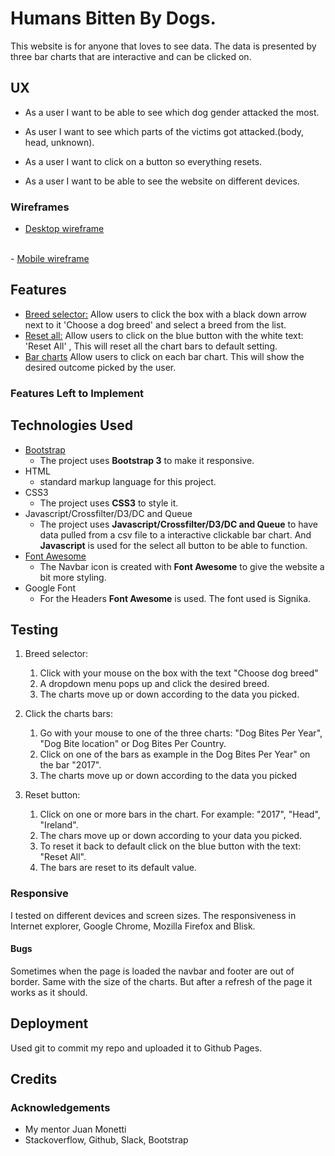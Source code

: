# Humans Bitten By Dogs.

This website is for anyone that loves to see data.
The data is presented by three bar charts that are interactive and can be clicked on.


## UX

- As a user I want to be able to see which dog gender attacked the most.

- As user I want to see which parts of the victims got attacked.(body, head, unknown).

- As a user I want to click on a button so everything resets.

- As a user I want to be able to see the website on different devices.

### Wireframes

 - <a href="https://imgur.com/8BjOyW4">Desktop wireframe</a>
 <br>
 - <a href="https://imgur.com/DxaZS0B">Mobile wireframe</a>
 
## Features

- <u>Breed selector:</u> Allow users to click the box with a black down arrow next to it 'Choose a dog breed' and select a breed from the list.
- <u>Reset all:</u> Allow users to click on the blue button with the white text: 'Reset All' , This will reset all the chart bars to default setting.
- <u>Bar charts</u> Allow users to click on each bar chart. This will show the desired outcome picked by the user.

### Features Left to Implement

## Technologies Used

- [Bootstrap](https://jquery.com) 
    - The project uses **Bootstrap 3** to make it responsive.
- HTML
    -  standard markup language for this project.
- CSS3
    - The project uses **CSS3** to style it.
- Javascript/Crossfilter/D3/DC and Queue
    - The project uses **Javascript/Crossfilter/D3/DC and Queue** to have data pulled from a csv file to a interactive clickable bar chart.
      And **Javascript** is used for the select all button to be able to function.
- [Font Awesome](https://fontawesome.com/)
    - The Navbar icon is created with **Font Awesome** to give the website a bit more styling.
- Google Font
    - For the Headers **Font Awesome** is used. The font used is Signika.

## Testing
1. Breed selector:
   1. Click with your mouse on the box with the text "Choose dog breed"
   2. A dropdown menu pops up and click the desired breed.
   3. The charts move up or down according to the data you picked.

2. Click the charts bars:
   1. Go with your mouse to one of the three charts: "Dog Bites Per Year", "Dog Bite location" or Dog Bites Per Country.
   2. Click on one of the bars as example in the Dog Bites Per Year" on the bar "2017".
   3. The charts move up or down according to the data you picked

3. Reset button:
   1. Click on one or more bars in the chart. For example: "2017", "Head", "Ireland".
   2. The chars move up or down according to your data you picked.
   3. To reset it back to default click on the blue button with the text: "Reset All".
   4. The bars are reset to its default value.

### Responsive
I tested on different devices and screen sizes. The responsiveness in Internet explorer, Google Chrome, Mozilla Firefox and Blisk.

#### Bugs
Sometimes when the page is loaded the navbar and footer are out of border. Same with the size of the charts.
But after a refresh of the page it works as it should.

## Deployment
Used git to commit my repo and uploaded it to Github Pages.

## Credits

### Acknowledgements
- My mentor Juan Monetti
- Stackoverflow, Github, Slack, Bootstrap
